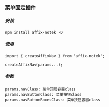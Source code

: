 ### 菜单固定插件

##### 安装
`npm install affix-notek -D`

##### 使用
```
import { createAffixNav } from 'affix-notek';

createAffixNav(params...);
```

##### 参数
```
params.navClass: 菜单顶层容器class
params.navButtonClass: 菜单按钮class
params.navButtonBoxesClass: 菜单按钮容器class

